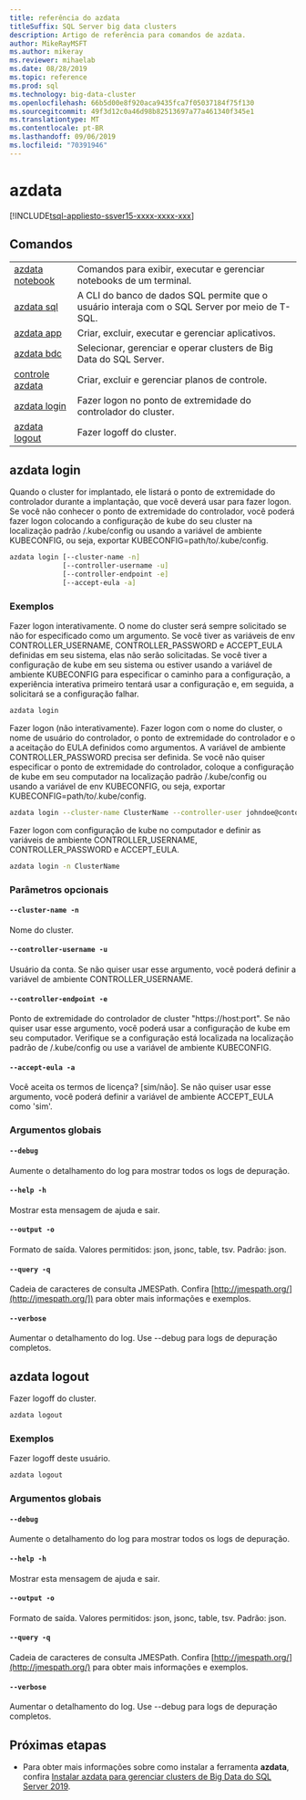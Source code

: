 ```yaml
---
title: referência do azdata
titleSuffix: SQL Server big data clusters
description: Artigo de referência para comandos de azdata.
author: MikeRayMSFT
ms.author: mikeray
ms.reviewer: mihaelab
ms.date: 08/28/2019
ms.topic: reference
ms.prod: sql
ms.technology: big-data-cluster
ms.openlocfilehash: 66b5d00e8f920aca9435fca7f05037184f75f130
ms.sourcegitcommit: 49f3d12c0a46d98b82513697a77a461340f345e1
ms.translationtype: MT
ms.contentlocale: pt-BR
ms.lasthandoff: 09/06/2019
ms.locfileid: "70391946"
---
```

# <a name="azdata"></a>azdata

[!INCLUDE[tsql-appliesto-ssver15-xxxx-xxxx-xxx](../includes/tsql-appliesto-ssver15-xxxx-xxxx-xxx.md)]  

## <a name="commands"></a>Comandos
|     |     |
| --- | --- |
|[azdata notebook](reference-azdata-notebook.md) | Comandos para exibir, executar e gerenciar notebooks de um terminal. |
|[azdata sql](reference-azdata-sql.md) | A CLI do banco de dados SQL permite que o usuário interaja com o SQL Server por meio de T-SQL. |
|[azdata app](reference-azdata-app.md) | Criar, excluir, executar e gerenciar aplicativos. |
|[azdata bdc](reference-azdata-bdc.md) | Selecionar, gerenciar e operar clusters de Big Data do SQL Server. |
|[controle azdata](reference-azdata-control.md) | Criar, excluir e gerenciar planos de controle. |
[azdata login](#azdata-login) | Fazer logon no ponto de extremidade do controlador do cluster.
[azdata logout](#azdata-logout) | Fazer logoff do cluster.
## <a name="azdata-login"></a>azdata login
Quando o cluster for implantado, ele listará o ponto de extremidade do controlador durante a implantação, que você deverá usar para fazer logon.  Se você não conhecer o ponto de extremidade do controlador, você poderá fazer logon colocando a configuração de kube do seu cluster na localização padrão <user home>/.kube/config ou usando a variável de ambiente KUBECONFIG, ou seja, exportar KUBECONFIG=path/to/.kube/config.
```bash
azdata login [--cluster-name -n] 
             [--controller-username -u]  
             [--controller-endpoint -e]  
             [--accept-eula -a]
```
### <a name="examples"></a>Exemplos
Fazer logon interativamente. O nome do cluster será sempre solicitado se não for especificado como um argumento. Se você tiver as variáveis de env CONTROLLER_USERNAME, CONTROLLER_PASSWORD e ACCEPT_EULA definidas em seu sistema, elas não serão solicitadas. Se você tiver a configuração de kube em seu sistema ou estiver usando a variável de ambiente KUBECONFIG para especificar o caminho para a configuração, a experiência interativa primeiro tentará usar a configuração e, em seguida, a solicitará se a configuração falhar.
```bash
azdata login
```
Fazer logon (não interativamente). Fazer logon com o nome do cluster, o nome de usuário do controlador, o ponto de extremidade do controlador e o a aceitação do EULA definidos como argumentos. A variável de ambiente CONTROLLER_PASSWORD precisa ser definida.  Se você não quiser especificar o ponto de extremidade do controlador, coloque a configuração de kube em seu computador na localização padrão <user home>/.kube/config ou usando a variável de env KUBECONFIG, ou seja, exportar KUBECONFIG=path/to/.kube/config.
```bash
azdata login --cluster-name ClusterName --controller-user johndoe@contoso.com  --controller-endpoint https://<ip>:30080 --accept-eula yes
```
Fazer logon com configuração de kube no computador e definir as variáveis de ambiente CONTROLLER_USERNAME, CONTROLLER_PASSWORD e ACCEPT_EULA.
```bash
azdata login -n ClusterName
```
### <a name="optional-parameters"></a>Parâmetros opcionais
#### `--cluster-name -n`
Nome do cluster.
#### `--controller-username -u`
Usuário da conta. Se não quiser usar esse argumento, você poderá definir a variável de ambiente CONTROLLER_USERNAME.
#### `--controller-endpoint -e`
Ponto de extremidade do controlador de cluster "https://host:port". Se não quiser usar esse argumento, você poderá usar a configuração de kube em seu computador. Verifique se a configuração está localizada na localização padrão de <user home>/.kube/config ou use a variável de ambiente KUBECONFIG.
#### `--accept-eula -a`
Você aceita os termos de licença? [sim/não]. Se não quiser usar esse argumento, você poderá definir a variável de ambiente ACCEPT_EULA como 'sim'. 
### <a name="global-arguments"></a>Argumentos globais
#### `--debug`
Aumente o detalhamento do log para mostrar todos os logs de depuração.
#### `--help -h`
Mostrar esta mensagem de ajuda e sair.
#### `--output -o`
Formato de saída.  Valores permitidos: json, jsonc, table, tsv.  Padrão: json.
#### `--query -q`
Cadeia de caracteres de consulta JMESPath. Confira [http://jmespath.org/](http://jmespath.org/]) para obter mais informações e exemplos.
#### `--verbose`
Aumentar o detalhamento do log. Use --debug para logs de depuração completos.
## <a name="azdata-logout"></a>azdata logout
Fazer logoff do cluster.
```bash
azdata logout 
```
### <a name="examples"></a>Exemplos
Fazer logoff deste usuário.
```bash
azdata logout
```
### <a name="global-arguments"></a>Argumentos globais
#### `--debug`
Aumente o detalhamento do log para mostrar todos os logs de depuração.
#### `--help -h`
Mostrar esta mensagem de ajuda e sair.
#### `--output -o`
Formato de saída.  Valores permitidos: json, jsonc, table, tsv.  Padrão: json.
#### `--query -q`
Cadeia de caracteres de consulta JMESPath. Confira [http://jmespath.org/](http://jmespath.org/) para obter mais informações e exemplos.
#### `--verbose`
Aumentar o detalhamento do log. Use --debug para logs de depuração completos.

## <a name="next-steps"></a>Próximas etapas

- Para obter mais informações sobre como instalar a ferramenta **azdata**, confira [Instalar azdata para gerenciar clusters de Big Data do SQL Server 2019](deploy-install-azdata.md).
